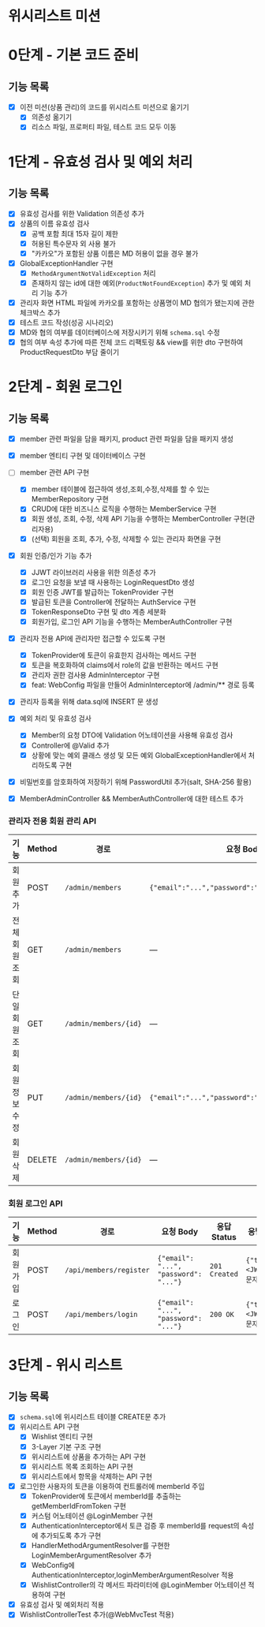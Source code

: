 # 위시리스트 미션
# 0단계 - 기본 코드 준비

## 기능 목록

- [x] 이전 미션(상품 관리)의 코드를 위시리스트 미션으로 옮기기
    - [x] 의존성 옮기기
    - [x] 리소스 파일, 프로퍼티 파일, 테스트 코드 모두 이동

# 1단계 - 유효성 검사 및 예외 처리

## 기능 목록

- [x] 유효성 검사를 위한 Validation 의존성 추가
- [x] 상품의 이름 유효성 검사
  - [x] 공백 포함 최대 15자 길이 제한
  - [x] 허용된 특수문자 외 사용 불가
  - [x] "카카오"가 포함된 상품 이름은 MD 허용이 없을 경우 불가
- [x] GlobalExceptionHandler 구현
  - [x] `MethodArgumentNotValidException` 처리
  - [x] 존재하지 않는 id에 대한 예외(`ProductNotFoundException`) 추가 및 예외 처리 기능 추가
- [x] 관리자 화면 HTML 파일에 카카오를 포함하는 상품명이 MD 협의가 됐는지에 관한 체크박스 추가
- [x] 테스트 코드 작성(성공 시나리오)
- [x] MD와 협의 여부를 데이터베이스에 저장시키기 위해  `schema.sql` 수정 
- [x] 협의 여부 속성 추가에 따른 전체 코드 리팩토링 && view를 위한 dto 구현하여 ProductRequestDto 부담 줄이기

# 2단계 - 회원 로그인

## 기능 목록

- [x] member 관련 파일을 담을 패키지, product 관련 파일을 담을 패키지 생성
- [x] member 엔티티 구현 및 데이터베이스 구현
- [ ] member 관련 API 구현
  - [x] member 테이블에 접근하여 생성,조회,수정,삭제를 할 수 있는 MemberRepository 구현
  - [x] CRUD에 대한 비즈니스 로직을 수행하는 MemberService 구현
  - [x] 회원 생성, 조회, 수정, 삭제 API 기능을 수행하는 MemberController 구현(관리자용)
  - [x] (선택) 회원을 조회, 추가, 수정, 삭제할 수 있는 관리자 화면을 구현
- [x] 회원 인증/인가 기능 추가 
  - [x] JJWT 라이브러리 사용을 위한 의존성 추가
  - [x] 로그인 요청을 보낼 때 사용하는 LoginRequestDto 생성
  - [x] 회원 인증 JWT를 발급하는 TokenProvider 구현
  - [x] 발급된 토큰을 Controller에 전달하는 AuthService 구현
  - [x] TokenResponseDto 구현 및 dto 계층 세분화
  - [x] 회원가입, 로그인 API 기능을 수행하는 MemberAuthController 구현
-[x] 관리자 전용 API에 관리자만 접근할 수 있도록 구현
  - [x] TokenProvider에 토큰이 유효한지 검사하는 메서드 구현
  - [x] 토큰을 복호화하여 claims에서 role의 값을 반환하는 메서드 구현
  - [x] 관리자 권한 검사용 AdminInterceptor 구현
  - [x] feat: WebConfig 파일을 만들어 AdminInterceptor에 /admin/** 경로 등록
- [x] 관리자 등록을 위해 data.sql에 INSERT 문 생성
- [x] 예외 처리 및 유효성 검사
  - [x] Member의 요청 DTO에 Validation 어노테이션을 사용해 유효성 검사
  - [x] Controller에 @Valid 추가
  - [x] 상황에 맞는 예외 클래스 생성 및 모든 예외 GlobalExceptionHandler에서 처리하도록 구현
- [x] 비밀번호를 암호화하여 저장하기 위해 PasswordUtil 추가(salt, SHA-256 활용)
- [x] MemberAdminController && MemberAuthController에 대한 테스트 추가


### 관리자 전용 회원 관리 API

| 기능            | Method | 경로                          | 요청 Body                                                     | 응답 Status       | 응답 Body                                                     |
|-----------------|--------|-------------------------------|---------------------------------------------------------------|-------------------|---------------------------------------------------------------|
| 회원 추가       | POST   | `/admin/members`              | `{"email":"...","password":"...","role":"USER"}`              | `201 Created`     | `{"id":1,"email":"...","role":"USER"}`                        |
| 전체 회원 조회  | GET    | `/admin/members`              | —                                                             | `200 OK`          | `[{"id":1,"email":"...","role":"USER"}, ...]`                  |
| 단일 회원 조회  | GET    | `/admin/members/{id}`         | —                                                             | `200 OK`          | `{"id":1,"email":"...","role":"USER"}`                        | 
| 회원 정보 수정  | PUT    | `/admin/members/{id}`         | `{"email":"...","password":"...","role":"ADMIN"}`             | `200 OK`          | `{"id":1,"email":"...","role":"ADMIN"}`                       |  
| 회원 삭제       | DELETE | `/admin/members/{id}`         | —                                                             | `204 No Content`  | —                                                             |  


### 회원 로그인 API
| 기능   | Method | 경로                          | 요청 Body                                        | 응답 Status   | 응답 Body                                        | 
|------|--------|-------------------------------|--------------------------------------------------|---------------|--------------------------------------------------|
| 회원가입 | POST   | `/api/members/register`       | `{"email": "...", "password": "..."}`            | `201 Created` | `{"token":"<JWT 토큰 문자열>"}`                  | 
| 로그인  | POST   | `/api/members/login`          | `{"email": "...", "password": "..."}`            | `200 OK`      | `{"token":"<JWT 토큰 문자열>"}`                  |

  
# 3단계 - 위시 리스트

## 기능 목록

- [x] `schema.sql`에 위시리스트 테이블 CREATE문 추가
- [x] 위시리스트 API 구현
  - [x] Wishlist 엔티티 구현
  - [x] 3-Layer 기본 구조 구현
  - [x] 위시리스트에 상품을 추가하는 API 구현
  - [x] 위시리스트 목록 조회하는 API 구현
  - [x] 위시리스트에서 항목을 삭제하는 API 구현
- [x] 로그인한 사용자의 토큰을 이용하여 컨트롤러에 memberId 주입
  - [x] TokenProvider에 토큰에서 memberId를 추출하는 getMemberIdFromToken 구현
  - [x] 커스텀 어노테이션 @LoginMember 구현
  - [x] AuthenticationInterceptor에서 토큰 검증 후 memberId를 request의 속성에 추가되도록 추가 구현
  - [x] HandlerMethodArgumentResolver를 구현한 LoginMemberArgumentResolver 추가
  - [x] WebConfig에 AuthenticationInterceptor,loginMemberArgumentResolver 적용
  - [x] WishlistController의 각 메서드 파라미터에 @LoginMember 어노테이션 적용하여 구현
- [x] 유효성 검사 및 예외처리 적용
- [x] WishlistControllerTest 추가(@WebMvcTest 적용)